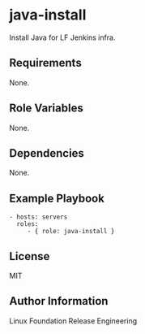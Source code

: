 java-install
============

Install Java for LF Jenkins infra.

Requirements
------------

None.

Role Variables
--------------

None.

Dependencies
------------

None.

Example Playbook
----------------

    - hosts: servers
      roles:
         - { role: java-install }

License
-------

MIT

Author Information
------------------

Linux Foundation Release Engineering
